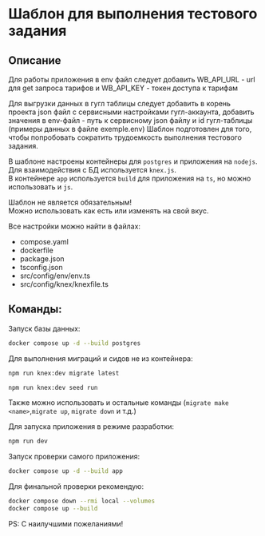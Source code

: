 # Шаблон для выполнения тестового задания

## Описание
Для работы приложения в env файл следует добавить WB_API_URL - url для get запроса тарифов
и WB_API_KEY - токен доступа к тарифам

Для выгрузки данных в гугл таблицы следует добавить в корень проекта json файл с сервисными настройками гугл-аккаунта,
добавить значения в env-файл - путь к сервисному json файлу и id гугл-таблицы (примеры данных в файле exemple.env)
Шаблон подготовлен для того, чтобы попробовать сократить трудоемкость выполнения тестового задания.

В шаблоне настроены контейнеры для `postgres` и приложения на `nodejs`.  
Для взаимодействия с БД используется `knex.js`.  
В контейнере `app` используется `build` для приложения на `ts`, но можно использовать и `js`.

Шаблон не является обязательным!\
Можно использовать как есть или изменять на свой вкус.

Все настройки можно найти в файлах:
- compose.yaml
- dockerfile
- package.json
- tsconfig.json
- src/config/env/env.ts
- src/config/knex/knexfile.ts

## Команды:

Запуск базы данных:
```bash
docker compose up -d --build postgres
```

Для выполнения миграций и сидов не из контейнера:
```bash
npm run knex:dev migrate latest
```

```bash
npm run knex:dev seed run
```
Также можно использовать и остальные команды (`migrate make <name>`,`migrate up`, `migrate down` и т.д.)

Для запуска приложения в режиме разработки:
```bash
npm run dev
```

Запуск проверки самого приложения:
```bash
docker compose up -d --build app
```

Для финальной проверки рекомендую:
```bash
docker compose down --rmi local --volumes
docker compose up --build
```

PS: С наилучшими пожеланиями!
